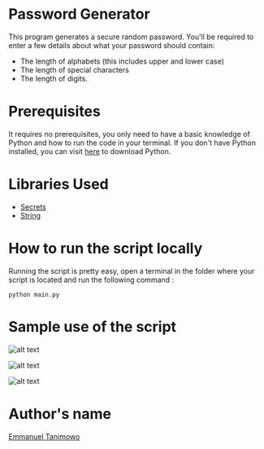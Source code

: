 # Password Generator

This program generates a secure random password. You'll be required to enter a few details about what your password should contain:

- The length of alphabets (this includes upper and lower case) 
- The length of special characters 
- The length of digits.

# Prerequisites

It requires no prerequisites, you only need to have a basic knowledge of Python and how to run the code in your terminal. If you don't have Python installed, you can visit [here](https://www.python.org/downloads/) to download Python.

# Libraries Used

* [Secrets](https://docs.python.org/3/library/secrets.html)
* [String](https://docs.python.org/3/library/string.html)

# How to run the script locally

Running the script is pretty easy, open a terminal in the folder where your script is located and run the following command :

`python main.py`

# Sample use of the script

![alt text](https://github.com/Mannuel25/IoT/blob/main/Python-scripts/Password%20Generators/Password%20Generator%202/screenshot_1.png)

![alt text](https://github.com/Mannuel25/IoT/blob/main/Python-scripts/Password%20Generators/Password%20Generator%202/screenshot_1.png)

![alt text](https://github.com/Mannuel25/IoT/blob/main/Python-scripts/Password%20Generators/Password%20Generator%202/screenshot_1.png)

# Author's name

[Emmanuel Tanimowo](https://github.com/Mannuel25)
